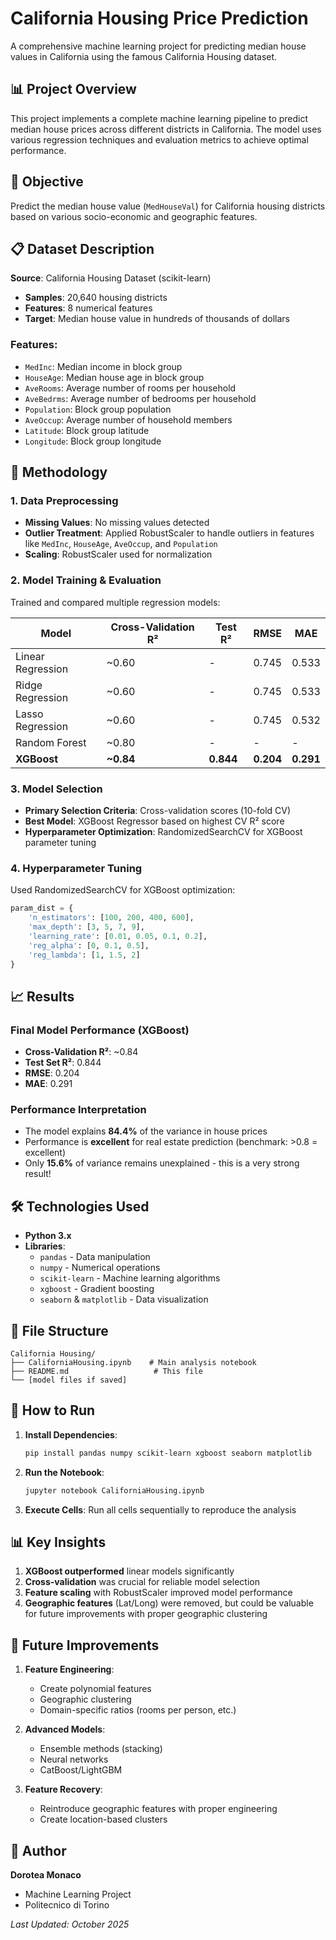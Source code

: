 # California Housing Price Prediction

A comprehensive machine learning project for predicting median house values in California using the famous California Housing dataset.

## 📊 Project Overview

This project implements a complete machine learning pipeline to predict median house prices across different districts in California. The model uses various regression techniques and evaluation metrics to achieve optimal performance.

## 🎯 Objective

Predict the median house value (`MedHouseVal`) for California housing districts based on various socio-economic and geographic features.

## 📋 Dataset Description

**Source**: California Housing Dataset (scikit-learn)
- **Samples**: 20,640 housing districts
- **Features**: 8 numerical features
- **Target**: Median house value in hundreds of thousands of dollars

### Features:
- `MedInc`: Median income in block group
- `HouseAge`: Median house age in block group  
- `AveRooms`: Average number of rooms per household
- `AveBedrms`: Average number of bedrooms per household
- `Population`: Block group population
- `AveOccup`: Average number of household members
- `Latitude`: Block group latitude
- `Longitude`: Block group longitude

## 🔧 Methodology

### 1. Data Preprocessing
- **Missing Values**: No missing values detected
- **Outlier Treatment**: Applied RobustScaler to handle outliers in features like `MedInc`, `HouseAge`, `AveOccup`, and `Population`
- **Scaling**: RobustScaler used for normalization

### 2. Model Training & Evaluation
Trained and compared multiple regression models:

| Model | Cross-Validation R² | Test R² | RMSE | MAE |
|-------|-------------------|---------|------|-----|
| Linear Regression | ~0.60 | - | 0.745 | 0.533 |
| Ridge Regression | ~0.60 | - | 0.745 | 0.533 |
| Lasso Regression | ~0.60 | - | 0.745 | 0.532 |
| Random Forest | ~0.80 | - | - | - |
| **XGBoost** | **~0.84** | **0.844** | **0.204** | **0.291** |

### 3. Model Selection
- **Primary Selection Criteria**: Cross-validation scores (10-fold CV)
- **Best Model**: XGBoost Regressor based on highest CV R² score
- **Hyperparameter Optimization**: RandomizedSearchCV for XGBoost parameter tuning

### 4. Hyperparameter Tuning
Used RandomizedSearchCV for XGBoost optimization:
```python
param_dist = {
    'n_estimators': [100, 200, 400, 600],
    'max_depth': [3, 5, 7, 9],
    'learning_rate': [0.01, 0.05, 0.1, 0.2],
    'reg_alpha': [0, 0.1, 0.5],
    'reg_lambda': [1, 1.5, 2]
}
```

## 📈 Results

### Final Model Performance (XGBoost)
- **Cross-Validation R²**: ~0.84
- **Test Set R²**: 0.844
- **RMSE**: 0.204
- **MAE**: 0.291

### Performance Interpretation
- The model explains **84.4%** of the variance in house prices
- Performance is **excellent** for real estate prediction (benchmark: >0.8 = excellent)
- Only **15.6%** of variance remains unexplained - this is a very strong result!

## 🛠️ Technologies Used

- **Python 3.x**
- **Libraries**:
  - `pandas` - Data manipulation
  - `numpy` - Numerical operations
  - `scikit-learn` - Machine learning algorithms
  - `xgboost` - Gradient boosting
  - `seaborn` & `matplotlib` - Data visualization

## 📁 File Structure

```
California Housing/
├── CaliforniaHousing.ipynb    # Main analysis notebook
├── README.md                   # This file
└── [model files if saved]
```

## 🚀 How to Run

1. **Install Dependencies**:
   ```bash
   pip install pandas numpy scikit-learn xgboost seaborn matplotlib
   ```

2. **Run the Notebook**:
   ```bash
   jupyter notebook CaliforniaHousing.ipynb
   ```

3. **Execute Cells**: Run all cells sequentially to reproduce the analysis

## 📊 Key Insights

1. **XGBoost outperformed** linear models significantly
2. **Cross-validation** was crucial for reliable model selection
3. **Feature scaling** with RobustScaler improved model performance
4. **Geographic features** (Lat/Long) were removed, but could be valuable for future improvements with proper geographic clustering

## 🔮 Future Improvements

1. **Feature Engineering**:
   - Create polynomial features
   - Geographic clustering
   - Domain-specific ratios (rooms per person, etc.)

2. **Advanced Models**:
   - Ensemble methods (stacking)
   - Neural networks
   - CatBoost/LightGBM

3. **Feature Recovery**:
   - Reintroduce geographic features with proper engineering
   - Create location-based clusters

## 👥 Author

**Dorotea Monaco**
- Machine Learning Project
- Politecnico di Torino

*Last Updated: October 2025*